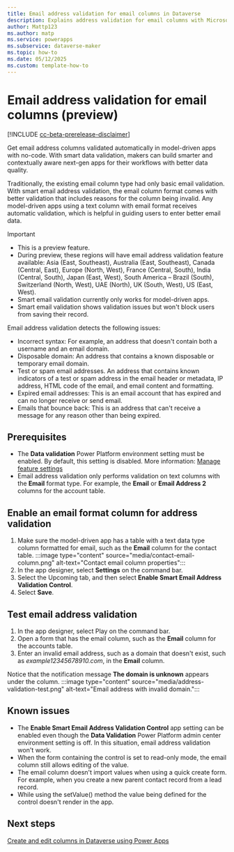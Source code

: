 ```yaml
---
title: Email address validation for email columns in Dataverse
description: Explains address validation for email columns with Microsoft Dataverse
author: Mattp123
ms.author: matp
ms.service: powerapps
ms.subservice: dataverse-maker
ms.topic: how-to
ms.date: 05/12/2025
ms.custom: template-how-to
---
```

# Email address validation for email columns (preview)

[!INCLUDE [cc-beta-prerelease-disclaimer](../../includes/cc-beta-prerelease-disclaimer.md)]

Get email address columns validated automatically in model-driven apps with no-code. With smart data validation, makers can build smarter and contextually aware next-gen apps for their workflows with better data quality.

Traditionally, the existing email column type had only basic email validation. With smart email address validation, the email column format comes with better validation that includes reasons for the column being invalid. Any model-driven apps using a text column with email format receives automatic validation, which is helpful in guiding users to enter better email data.

> [!IMPORTANT]
>
> - This is a preview feature.
> - During preview, these regions will have email address validation feature available: Asia (East, Southeast), Australia (East, Southeast), Canada (Central, East), Europe (North, West), France (Central, South), India (Central, South), Japan (East, West), South America – Brazil (South), Switzerland (North, West), UAE (North), UK (South, West), US (East, West).
> - Smart email validation currently only works for model-driven apps.
> - Smart email validation shows validation issues but won't block users from saving their record.

Email address validation detects the following issues:

- Incorrect syntax: For example, an address that doesn't contain both a username and an email domain.
- Disposable domain: An address that contains a known disposable or temporary email domain.
- Test or spam email addresses. An address that contains known indicators of a test or spam address in the email header or metadata, IP address, HTML code of the email, and email content and formatting.
- Expired email addresses: This is an email account that has expired and can no longer receive or send email.
- Emails that bounce back: This is an address that can't receive a message for any reason other than being expired.

## Prerequisites

- The **Data validation** Power Platform environment setting must be enabled. By default, this setting is disabled. More information: [Manage feature settings](/power-platform/admin/settings-features#settings)
- Email address validation only performs validation on text columns with the **Email** format type. For example, the **Email** or **Email Address 2** columns for the account table.

## Enable an email format column for address validation

1. Make sure the model-driven app has a table with a text data type column formatted for email, such as the **Email** column for the contact table.
   :::image type="content" source="media/contact-email-column.png" alt-text="Contact email column properties":::
1. In the app designer, select **Settings** on the command bar.
1. Select the Upcoming tab, and then select **Enable Smart Email Address Validation Control**.
1. Select **Save**.

## Test email address validation

1. In the app designer, select Play on the command bar.
1. Open a form that has the email column, such as the **Email** column for the accounts table.
1. Enter an invalid email address, such as a domain that doesn't exist, such as *example12345678910.com*, in the **Email** column.

Notice that the notification message **The domain is unknown** appears under the column.
:::image type="content" source="media/address-validation-test.png" alt-text="Email address with invalid domain.":::

## Known issues

- The **Enable Smart Email Address Validation Control** app setting can be enabled even though the **Data Validation** Power Platform admin center environment setting is off. In this situation, email address validation won't work.
- When the form containing the control is set to read-only mode, the email column still allows editing of the value.
- The email column doesn't import values when using a quick create form. For example, when you create a new parent contact record from a lead record.
- While using the setValue() method the value being defined for the control doesn't render in the app.
## Next steps

[Create and edit columns in Dataverse using Power Apps](create-edit-field-portal.md)
